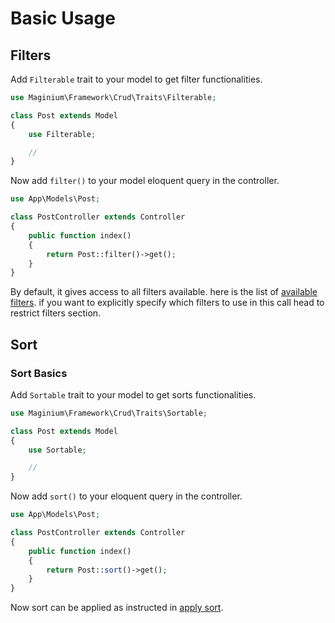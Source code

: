 # Basic Usage

## Filters

Add `Filterable` trait to your model to get filter functionalities.

```php
use Maginium\Framework\Crud\Traits\Filterable;

class Post extends Model
{
    use Filterable;

    //
}
```

Now add `filter()` to your model eloquent query in the controller.

```php
use App\Models\Post;

class PostController extends Controller
{
    public function index()
    {
        return Post::filter()->get();
    }
}
```

By default, it gives access to all filters available. here is the list of [available filters](../../../../the-basics/crud/filters-and-sorts/broken-reference/). if you want to explicitly specify which filters to use in this call head to restrict filters section.

## Sort

### Sort Basics

Add `Sortable` trait to your model to get sorts functionalities.

```php
use Maginium\Framework\Crud\Traits\Sortable;

class Post extends Model
{
    use Sortable;

    //
}
```

Now add `sort()` to your eloquent query in the controller.

```php
use App\Models\Post;

class PostController extends Controller
{
    public function index()
    {
        return Post::sort()->get();
    }
}
```

Now sort can be applied as instructed in [apply sort](js-examples/apply-sort.md).
